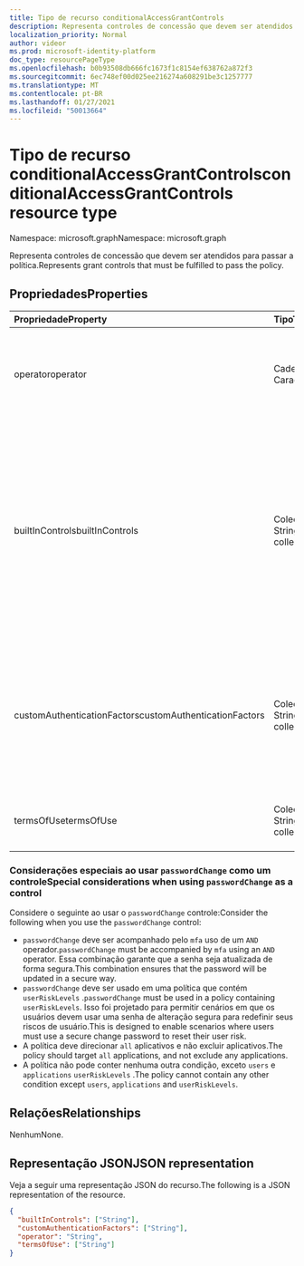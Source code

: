 ```yaml
---
title: Tipo de recurso conditionalAccessGrantControls
description: Representa controles de concessão que devem ser atendidos para passar a política.
localization_priority: Normal
author: videor
ms.prod: microsoft-identity-platform
doc_type: resourcePageType
ms.openlocfilehash: b0b93508db666fc1673f1c8154ef638762a872f3
ms.sourcegitcommit: 6ec748ef00d025ee216274a608291be3c1257777
ms.translationtype: MT
ms.contentlocale: pt-BR
ms.lasthandoff: 01/27/2021
ms.locfileid: "50013664"
---
```

# <a name="conditionalaccessgrantcontrols-resource-type"></a><span data-ttu-id="b485f-103">Tipo de recurso conditionalAccessGrantControls</span><span class="sxs-lookup"><span data-stu-id="b485f-103">conditionalAccessGrantControls resource type</span></span>

<span data-ttu-id="b485f-104">Namespace: microsoft.graph</span><span class="sxs-lookup"><span data-stu-id="b485f-104">Namespace: microsoft.graph</span></span>

<span data-ttu-id="b485f-105">Representa controles de concessão que devem ser atendidos para passar a política.</span><span class="sxs-lookup"><span data-stu-id="b485f-105">Represents grant controls that must be fulfilled to pass the policy.</span></span>

## <a name="properties"></a><span data-ttu-id="b485f-106">Propriedades</span><span class="sxs-lookup"><span data-stu-id="b485f-106">Properties</span></span>

| <span data-ttu-id="b485f-107">Propriedade</span><span class="sxs-lookup"><span data-stu-id="b485f-107">Property</span></span> | <span data-ttu-id="b485f-108">Tipo</span><span class="sxs-lookup"><span data-stu-id="b485f-108">Type</span></span> | <span data-ttu-id="b485f-109">Descrição</span><span class="sxs-lookup"><span data-stu-id="b485f-109">Description</span></span> |
|:-------- |:---- |:----------- |
| <span data-ttu-id="b485f-110">operator</span><span class="sxs-lookup"><span data-stu-id="b485f-110">operator</span></span> | <span data-ttu-id="b485f-111">Cadeia de Caracteres</span><span class="sxs-lookup"><span data-stu-id="b485f-111">String</span></span> | <span data-ttu-id="b485f-112">Define a relação dos controles de concessão.</span><span class="sxs-lookup"><span data-stu-id="b485f-112">Defines the relationship of the grant controls.</span></span> <span data-ttu-id="b485f-113">Valores possíveis: `AND` , `OR` .</span><span class="sxs-lookup"><span data-stu-id="b485f-113">Possible values: `AND`, `OR`.</span></span> |
| <span data-ttu-id="b485f-114">builtInControls</span><span class="sxs-lookup"><span data-stu-id="b485f-114">builtInControls</span></span> | <span data-ttu-id="b485f-115">Coleção String</span><span class="sxs-lookup"><span data-stu-id="b485f-115">String collection</span></span> | <span data-ttu-id="b485f-116">Lista de valores de controles internos exigidos pela política.</span><span class="sxs-lookup"><span data-stu-id="b485f-116">List of values of built-in controls required by the policy.</span></span> <span data-ttu-id="b485f-117">Valores possíveis: `block` , , , , , `mfa` `compliantDevice` `domainJoinedDevice` `approvedApplication` `compliantApplication` `passwordChange` .</span><span class="sxs-lookup"><span data-stu-id="b485f-117">Possible values: `block`, `mfa`, `compliantDevice`, `domainJoinedDevice`, `approvedApplication`, `compliantApplication`, `passwordChange`.</span></span> |
| <span data-ttu-id="b485f-118">customAuthenticationFactors</span><span class="sxs-lookup"><span data-stu-id="b485f-118">customAuthenticationFactors</span></span> | <span data-ttu-id="b485f-119">Coleção String</span><span class="sxs-lookup"><span data-stu-id="b485f-119">String collection</span></span> | <span data-ttu-id="b485f-120">Lista de IDs de controles personalizados exigidas pela política.</span><span class="sxs-lookup"><span data-stu-id="b485f-120">List of custom controls IDs required by the policy.</span></span> <span data-ttu-id="b485f-121">Para obter mais informações, consulte [Controles personalizados.](/azure/active-directory/conditional-access/controls)</span><span class="sxs-lookup"><span data-stu-id="b485f-121">For more information, see [Custom controls](/azure/active-directory/conditional-access/controls).</span></span> |
| <span data-ttu-id="b485f-122">termsOfUse</span><span class="sxs-lookup"><span data-stu-id="b485f-122">termsOfUse</span></span> | <span data-ttu-id="b485f-123">Coleção String</span><span class="sxs-lookup"><span data-stu-id="b485f-123">String collection</span></span> | <span data-ttu-id="b485f-124">Lista de [IDs de termos](/graph/api/resources/agreement) de uso exigidos pela política.</span><span class="sxs-lookup"><span data-stu-id="b485f-124">List of [terms of use](/graph/api/resources/agreement) IDs required by the policy.</span></span> |

### <a name="special-considerations-when-using-passwordchange-as-a-control"></a><span data-ttu-id="b485f-125">Considerações especiais ao usar `passwordChange` como um controle</span><span class="sxs-lookup"><span data-stu-id="b485f-125">Special considerations when using `passwordChange` as a control</span></span>

<span data-ttu-id="b485f-126">Considere o seguinte ao usar o `passwordChange` controle:</span><span class="sxs-lookup"><span data-stu-id="b485f-126">Consider the following when you use the `passwordChange` control:</span></span> 

- <span data-ttu-id="b485f-127">`passwordChange` deve ser acompanhado pelo `mfa` uso de um `AND` operador.</span><span class="sxs-lookup"><span data-stu-id="b485f-127">`passwordChange` must be accompanied by `mfa` using an `AND` operator.</span></span> <span data-ttu-id="b485f-128">Essa combinação garante que a senha seja atualizada de forma segura.</span><span class="sxs-lookup"><span data-stu-id="b485f-128">This combination ensures that the password will be updated in a secure way.</span></span>
- <span data-ttu-id="b485f-129">`passwordChange` deve ser usado em uma política que contém `userRiskLevels` .</span><span class="sxs-lookup"><span data-stu-id="b485f-129">`passwordChange` must be used in a policy containing `userRiskLevels`.</span></span> <span data-ttu-id="b485f-130">Isso foi projetado para permitir cenários em que os usuários devem usar uma senha de alteração segura para redefinir seus riscos de usuário.</span><span class="sxs-lookup"><span data-stu-id="b485f-130">This is designed to enable scenarios where users must use a secure change password to reset their user risk.</span></span>
- <span data-ttu-id="b485f-131">A política deve direcionar `all` aplicativos e não excluir aplicativos.</span><span class="sxs-lookup"><span data-stu-id="b485f-131">The policy should target `all` applications, and not exclude any applications.</span></span>
- <span data-ttu-id="b485f-132">A política não pode conter nenhuma outra condição, exceto `users` e `applications` `userRiskLevels` .</span><span class="sxs-lookup"><span data-stu-id="b485f-132">The policy cannot contain any other condition except `users`, `applications` and `userRiskLevels`.</span></span>

## <a name="relationships"></a><span data-ttu-id="b485f-133">Relações</span><span class="sxs-lookup"><span data-stu-id="b485f-133">Relationships</span></span>

<span data-ttu-id="b485f-134">Nenhum</span><span class="sxs-lookup"><span data-stu-id="b485f-134">None.</span></span>

## <a name="json-representation"></a><span data-ttu-id="b485f-135">Representação JSON</span><span class="sxs-lookup"><span data-stu-id="b485f-135">JSON representation</span></span>

<span data-ttu-id="b485f-136">Veja a seguir uma representação JSON do recurso.</span><span class="sxs-lookup"><span data-stu-id="b485f-136">The following is a JSON representation of the resource.</span></span>

<!-- {
  "blockType": "resource",
  "optionalProperties": [
    "operator",
    "builtInControls",
    "customAuthenticationFactors",
    "termsOfUse"
  ],
  "@odata.type": "microsoft.graph.conditionalAccessGrantControls",
  "baseType": null
}-->

```json
{
  "builtInControls": ["String"],
  "customAuthenticationFactors": ["String"],
  "operator": "String",
  "termsOfUse": ["String"]
}
```

<!-- uuid: 16cd6b66-4b1a-43a1-adaf-3a886856ed98
2019-02-04 14:57:30 UTC -->
<!-- {
  "type": "#page.annotation",
  "description": "conditionalAccessGrantControls resource",
  "keywords": "",
  "section": "documentation",
  "tocPath": ""
}-->